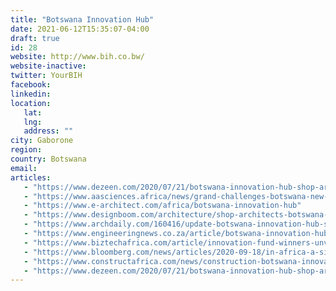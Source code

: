 ```yaml
---
title: "Botswana Innovation Hub"
date: 2021-06-12T15:35:07-04:00
draft: true
id: 28
website: http://www.bih.co.bw/
website-inactive: 
twitter: YourBIH
facebook: 
linkedin: 
location: 
   lat: 
   lng: 
   address: ""
city: Gaborone
region: 
country: Botswana
email: 
articles:
   - "https://www.dezeen.com/2020/07/21/botswana-innovation-hub-shop-architects-gaborone/"
   - "https://www.aasciences.africa/news/grand-challenges-botswana-new-programme-fund-impressive-innovations"
   - "https://www.e-architect.com/africa/botswana-innovation-hub"
   - "https://www.designboom.com/architecture/shop-architects-botswana-innovation-center-07-17-2020/"
   - "https://www.archdaily.com/160416/update-botswana-innovation-hub-shop"
   - "https://www.engineeringnews.co.za/article/botswana-innovation-hub-establishes-a-national-technology-transfer-office-2014-06-23/rep_id:4136"
   - "https://www.biztechafrica.com/article/innovation-fund-winners-unveiled/15125/"
   - "https://www.bloomberg.com/news/articles/2020-09-18/in-africa-a-silicon-valley-style-tech-hub-emerges"
   - "https://www.constructafrica.com/news/construction-botswana-innovation-hub-nearing-completion"
   - "https://www.dezeen.com/2020/07/21/botswana-innovation-hub-shop-architects-gaborone/"
---
```


